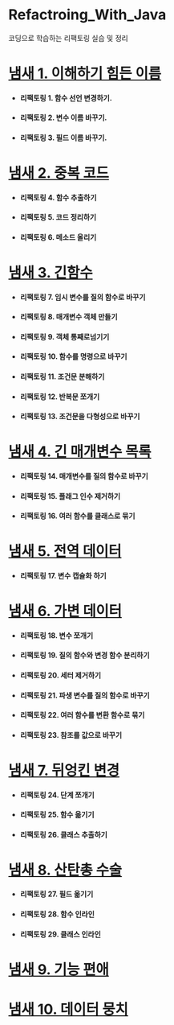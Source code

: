 # Refactroing_With_Java

코딩으로 학습하는 리팩토링 실습 및 정리

# [냄새 1. 이해하기 힘든 이름](./01.이해하기%20힘든%20이름/README.md)

- #### 리팩토링 1. 함수 선언 변경하기.
- #### 리팩토링 2. 변수 이름 바꾸기.
- #### 리팩토링 3. 필드 이름 바꾸기.

# [냄새 2. 중복 코드](./02.중복%20코드/README.md)
- #### 리팩토링 4. 함수 추출하기
- #### 리팩토링 5. 코드 정리하기
- #### 리팩토링 6. 메소드 올리기

# [냄새 3. 긴함수](./03.긴%20함수/README.md)
- #### 리팩토링 7. 임시 변수를 질의 함수로 바꾸기
- #### 리팩토링 8. 매개변수 객체 만들기
- #### 리팩토링 9. 객체 통째로넘기기
- #### 리팩토링 10. 함수를 명령으로 바꾸기
- #### 리팩토링 11. 조건문 분해하기
- #### 리팩토링 12. 반복문 쪼개기
- #### 리팩토링 13. 조건문을 다형성으로 바꾸기  


# [냄새 4. 긴 매개변수 목록](./04.긴%20매개변수%20목록/README.md)
- #### 리팩토링 14. 매개변수를 질의 함수로 바꾸기 
- #### 리팩토링 15. 플래그 인수 제거하기
- #### 리팩토링 16. 여러 함수를 클래스로 묶기

# [냄새 5. 전역 데이터](./05.전역%20데이터/README.md)
- #### 리팩토링 17. 변수 캡슐화 하기

# [냄새 6. 가변 데이터](./06.가변%20데이터/README.md)
- #### 리팩토링 18. 변수 쪼개기
- #### 리팩토링 19. 질의 함수와 변경 함수 분리하기
- #### 리팩토링 20. 세터 제거하기
- #### 리팩토링 21. 파생 변수를 질의 함수로 바꾸기
- #### 리팩토링 22. 여러 함수를 변환 함수로 묶기
- #### 리팩토링 23. 참조를 값으로 바꾸기

# [냄새 7. 뒤엉킨 변경](./07.뒤엉킨%20변경/README.md)
- #### 리팩토링 24. 단계 쪼개기
- #### 리팩토링 25. 함수 옮기기
- #### 리팩토링 26. 클래스 추출하기

# [냄새 8. 산탄총 수술](./08.산탄총%20수술/README.md)
- #### 리팩토링 27. 필드 옮기기
- #### 리팩토링 28. 함수 인라인
- #### 리팩토링 29. 클래스 인라인

# [냄새 9. 기능 편애](./09.기능%20편애/README.md)

# [냄새 10. 데이터 뭉치](./10.데이터%20뭉치/README.md)
